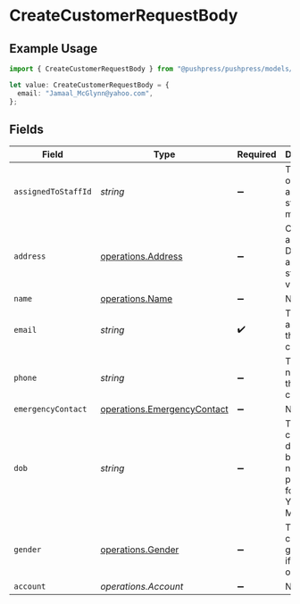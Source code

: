 # CreateCustomerRequestBody

## Example Usage

```typescript
import { CreateCustomerRequestBody } from "@pushpress/pushpress/models/operations";

let value: CreateCustomerRequestBody = {
  email: "Jamaal_McGlynn@yahoo.com",
};
```

## Fields

| Field                                                                      | Type                                                                       | Required                                                                   | Description                                                                |
| -------------------------------------------------------------------------- | -------------------------------------------------------------------------- | -------------------------------------------------------------------------- | -------------------------------------------------------------------------- |
| `assignedToStaffId`                                                        | *string*                                                                   | :heavy_minus_sign:                                                         | The UUID of the assigned staff member                                      |
| `address`                                                                  | [operations.Address](../../models/operations/address.md)                   | :heavy_minus_sign:                                                         | Customer address. Defaults to an empty string if no value is set.          |
| `name`                                                                     | [operations.Name](../../models/operations/name.md)                         | :heavy_minus_sign:                                                         | N/A                                                                        |
| `email`                                                                    | *string*                                                                   | :heavy_check_mark:                                                         | The email address of the customer                                          |
| `phone`                                                                    | *string*                                                                   | :heavy_minus_sign:                                                         | The phone number of the customer                                           |
| `emergencyContact`                                                         | [operations.EmergencyContact](../../models/operations/emergencycontact.md) | :heavy_minus_sign:                                                         | N/A                                                                        |
| `dob`                                                                      | *string*                                                                   | :heavy_minus_sign:                                                         | The customer's date of birth, null if not provided, formatted YYYY-MM-DD   |
| `gender`                                                                   | [operations.Gender](../../models/operations/gender.md)                     | :heavy_minus_sign:                                                         | The customer's gender, null if unknown or other                            |
| `account`                                                                  | *operations.Account*                                                       | :heavy_minus_sign:                                                         | N/A                                                                        |